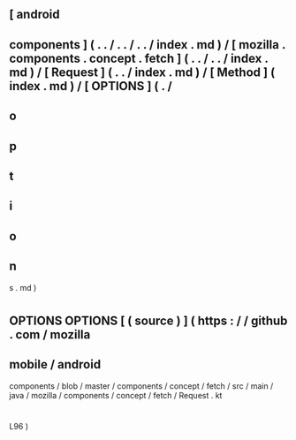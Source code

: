 [
android
-
components
]
(
.
.
/
.
.
/
.
.
/
index
.
md
)
/
[
mozilla
.
components
.
concept
.
fetch
]
(
.
.
/
.
.
/
index
.
md
)
/
[
Request
]
(
.
.
/
index
.
md
)
/
[
Method
]
(
index
.
md
)
/
[
OPTIONS
]
(
.
/
-
o
-
p
-
t
-
i
-
o
-
n
-
s
.
md
)
#
OPTIONS
OPTIONS
[
(
source
)
]
(
https
:
/
/
github
.
com
/
mozilla
-
mobile
/
android
-
components
/
blob
/
master
/
components
/
concept
/
fetch
/
src
/
main
/
java
/
mozilla
/
components
/
concept
/
fetch
/
Request
.
kt
#
L96
)
